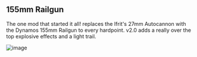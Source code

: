 ## 155mm Railgun

The one mod that started it all! replaces the Ifrit's 27mm Autocannon with the Dynamos 155mm Railgun to every hardpoint. v2.0 adds a really over the top explosive effects and a light trail.

![image](insertlinkhere)
